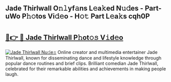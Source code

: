 ## Jade Thirlwall O𝚗𝚕yf𝚊ns L𝚎a𝚔ed N𝚞𝚍es - Part-uWo P𝚑𝚘tos Vi𝚍𝚎o - H𝚘𝚝 Part L𝚎a𝚔s cqh0P

# <h2><a href="http://kf5edh.oniu.top/?m=Jade+Thirlwall">🔗👉 🔴 Jade Thirlwall P𝚑ot𝚘𝚜 V𝚒d𝚎o</a></h2>

[![Jade Thirlwall Nu𝚍e𝚜](https://i.imgur.com/0qMVB7G.gif)](http://kf5edh.oniu.top/?m=Jade+Thirlwall)
Online creator and multimedia entertainer Jade Thirlwall, known for disseminating dance and lifestyle knowledge through popular dance routines and brief clips. Brilliant comedian Jade Thirlwall, celebrated for their remarkable abilities and achievements in making people laugh.  
